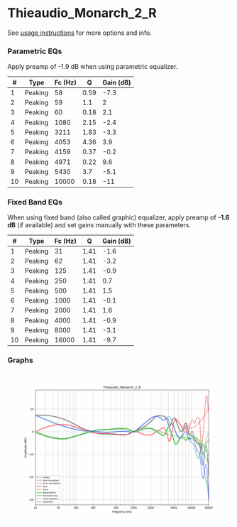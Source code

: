 # Thieaudio_Monarch_2_R
See [usage instructions](https://github.com/jaakkopasanen/AutoEq#usage) for more options and info.

### Parametric EQs
Apply preamp of -1.9 dB when using parametric equalizer.

|   # | Type    |   Fc (Hz) |    Q |   Gain (dB) |
|-----|---------|-----------|------|-------------|
|   1 | Peaking |        58 | 0.59 |        -7.3 |
|   2 | Peaking |        59 | 1.1  |         2   |
|   3 | Peaking |        60 | 0.18 |         2.1 |
|   4 | Peaking |      1080 | 2.15 |        -2.4 |
|   5 | Peaking |      3211 | 1.83 |        -3.3 |
|   6 | Peaking |      4053 | 4.36 |         3.9 |
|   7 | Peaking |      4159 | 0.37 |        -0.2 |
|   8 | Peaking |      4971 | 0.22 |         9.6 |
|   9 | Peaking |      5430 | 3.7  |        -5.1 |
|  10 | Peaking |     10000 | 0.18 |       -11   |

### Fixed Band EQs
When using fixed band (also called graphic) equalizer, apply preamp of **-1.6 dB** (if available) and set gains manually with these parameters.

|   # | Type    |   Fc (Hz) |    Q |   Gain (dB) |
|-----|---------|-----------|------|-------------|
|   1 | Peaking |        31 | 1.41 |        -1.6 |
|   2 | Peaking |        62 | 1.41 |        -3.2 |
|   3 | Peaking |       125 | 1.41 |        -0.9 |
|   4 | Peaking |       250 | 1.41 |         0.7 |
|   5 | Peaking |       500 | 1.41 |         1.5 |
|   6 | Peaking |      1000 | 1.41 |        -0.1 |
|   7 | Peaking |      2000 | 1.41 |         1.6 |
|   8 | Peaking |      4000 | 1.41 |        -0.9 |
|   9 | Peaking |      8000 | 1.41 |        -3.1 |
|  10 | Peaking |     16000 | 1.41 |        -9.7 |

### Graphs
![](./Thieaudio_Monarch_2_R.png)
